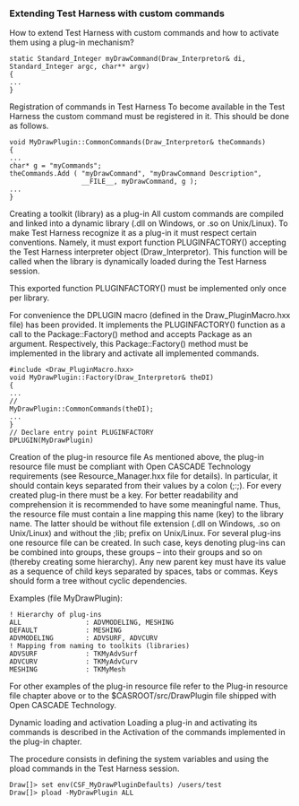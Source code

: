 ### Extending Test Harness with custom commands

How to extend Test Harness with custom commands and how to activate them using a plug-in mechanism?


```
static Standard_Integer myDrawCommand(Draw_Interpretor& di, Standard_Integer argc, char** argv)
{
...
}
```

Registration of commands in Test Harness
To become available in the Test Harness the custom command must be registered in it. This should be done as follows.

```
void MyDrawPlugin::CommonCommands(Draw_Interpretor& theCommands)
{
...
char* g = "myCommands";
theCommands.Add ( "myDrawCommand", "myDrawCommand Description",
                  __FILE__, myDrawCommand, g );
...
}
```

Creating a toolkit (library) as a plug-in
All custom commands are compiled and linked into a dynamic library (.dll on Windows, or .so on Unix/Linux). 
To make Test Harness recognize it as a plug-in it must respect certain conventions. Namely, it must export function PLUGINFACTORY() accepting the Test Harness interpreter object (Draw_Interpretor). This function will be called when the library is dynamically loaded during the Test Harness session.

This exported function PLUGINFACTORY() must be implemented only once per library.

For convenience the DPLUGIN macro (defined in the Draw_PluginMacro.hxx file) has been provided. It implements the PLUGINFACTORY() function as a call to the Package::Factory() method and accepts Package as an argument. Respectively, this Package::Factory() method must be implemented in the library and activate all implemented commands.

```
#include <Draw_PluginMacro.hxx>
void MyDrawPlugin::Factory(Draw_Interpretor& theDI)
{
...
//
MyDrawPlugin::CommonCommands(theDI);
...
}
// Declare entry point PLUGINFACTORY
DPLUGIN(MyDrawPlugin)
```

Creation of the plug-in resource file
As mentioned above, the plug-in resource file must be compliant with Open CASCADE Technology requirements (see Resource_Manager.hxx file for details). In particular, it should contain keys separated from their values by a colon (;:;). For every created plug-in there must be a key. For better readability and comprehension it is recommended to have some meaningful name. Thus, the resource file must contain a line mapping this name (key) to the library name. The latter should be without file extension (.dll on Windows, .so on Unix/Linux) and without the ;lib; prefix on Unix/Linux. For several plug-ins one resource file can be created. In such case, keys denoting plug-ins can be combined into groups, these groups – into their groups and so on (thereby creating some hierarchy). Any new parent key must have its value as a sequence of child keys separated by spaces, tabs or commas. Keys should form a tree without cyclic dependencies.

Examples (file MyDrawPlugin):

```
! Hierarchy of plug-ins
ALL                : ADVMODELING, MESHING
DEFAULT            : MESHING
ADVMODELING        : ADVSURF, ADVCURV
! Mapping from naming to toolkits (libraries)
ADVSURF            : TKMyAdvSurf
ADVCURV            : TKMyAdvCurv
MESHING            : TKMyMesh
```

For other examples of the plug-in resource file refer to the Plug-in resource file chapter above or to the $CASROOT/src/DrawPlugin file shipped with Open CASCADE Technology.

Dynamic loading and activation
Loading a plug-in and activating its commands is described in the Activation of the commands implemented in the plug-in chapter.

The procedure consists in defining the system variables and using the pload commands in the Test Harness session.


```
Draw[]> set env(CSF_MyDrawPluginDefaults) /users/test
Draw[]> pload -MyDrawPlugin ALL
```
